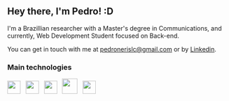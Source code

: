 ## Hey there, I'm Pedro! :D

I'm a Brazillian researcher with a Master's degree in Communications, and currently, Web Development Student focused on Back-end.

You can get in touch with me at pedronerislc@gmail.com or by <a href="https://www.linkedin.com/in/pedro-nl-caldas/">Linkedin</a>.




### Main technologies 

<img src="https://cdn.jsdelivr.net/gh/devicons/devicon/icons/nodejs/nodejs-original.svg" width="30" height="30" /> &nbsp; <img src="https://cdn.jsdelivr.net/gh/devicons/devicon/icons/react/react-original.svg" width="30" height="30" /> &nbsp; <img src="https://cdn.jsdelivr.net/gh/devicons/devicon/icons/mysql/mysql-original.svg" width="30" height="30" /> &nbsp; <img src="https://cdn.jsdelivr.net/gh/devicons/devicon/icons/docker/docker-original.svg" width="35" height="35"/> &nbsp; <img src="https://cdn.jsdelivr.net/gh/devicons/devicon/icons/git/git-original.svg" width="30" height="30"/>
